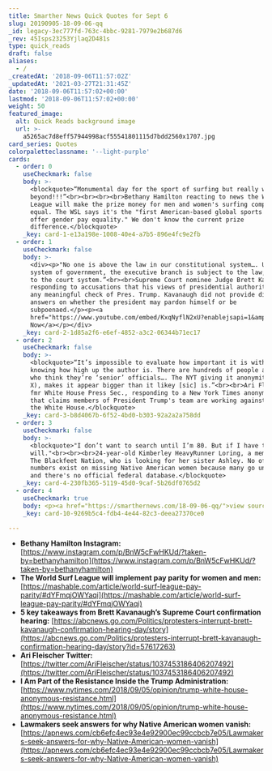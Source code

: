 ```yaml
---
title: Smarther News Quick Quotes for Sept 6
slug: 20190905-18-09-06-qq
_id: legacy-3ec777fd-763c-4bbc-9281-7979e2b687d6
_rev: 45Isps23253Yjlaq2D481s
type: quick_reads
draft: false
aliases:
  - /
_createdAt: '2018-09-06T11:57:02Z'
_updatedAt: '2021-03-27T21:31:45Z'
date: '2018-09-06T11:57:02+00:00'
lastmod: '2018-09-06T11:57:02+00:00'
weight: 50
featured_image:
  alt: Quick Reads background image
  url: >-
    a5265ac7d8eff57944998acf55541801115d7bdd2560x1707.jpg
card_series: Quotes
colorpaletteclassname: '--light-purple'
cards:
  - order: 0
    useCheckmark: false
    body: >-
      <blockquote>“Monumental day for the sport of surfing but really way
      beyond!!!”<br><br><br><br>Bethany Hamilton reacting to news the World Surf
      League will make the prize money for men and women's surfing competitions
      equal. The WSL says it's the "first American-based global sports league to
      offer gender pay equality." We don't know the current prize
      difference.</blockquote>
    _key: card-1-e13a198e-1008-40e4-a7b5-896e4fc9e2fb
  - order: 1
    useCheckmark: false
    body: >-
      <div><p>"No one is above the law in our constitutional system…. Under our
      system of government, the executive branch is subject to the law, subject
      to the court system.”<br><br>Supreme Court nominee Judge Brett Kavanaugh
      responding to accusations that his views of presidential authority prevent
      any meaningful check of Pres. Trump. Kavanaugh did not provide direct
      answers on whether the president may pardon himself or be
      subpoenaed.</p><p><a
      href="https://www.youtube.com/embed/KxqNyflN2xU?enablejsapi=1&amp;autoplay=1&amp;rel=0">Watch
      Now</a></p></div>
    _key: card-2-1d85a2f6-e6ef-4852-a3c2-06344b71ec17
  - order: 2
    useCheckmark: false
    body: >-
      <blockquote>“It’s impossible to evaluate how important it is without
      knowing how high up the author is. There are hundreds of people at the WH
      who think they’re ‘senior’ officials…. The NYT giving it anonymity (Mr.
      X), makes it appear bigger than it likey [sic] is.”<br><br>Ari Fleischer,
      fmr White House Press Sec., responding to a New York Times anonymous op-ed
      that claims members of President Trump's team are working against him in
      the White House.</blockquote>
    _key: card-3-b8d4067b-6f52-4bd0-b303-92a2a2a758dd
  - order: 3
    useCheckmark: false
    body: >-
      <blockquote>"I don’t want to search until I’m 80. But if I have to, I
      will."<br><br><br>24-year-old Kimberley HeavyRunner Loring, a member of
      The Blackfeet Nation, who is looking for her sister Ashley. No official
      numbers exist on missing Native American women because many go unreported
      and there's no official federal database.</blockquote>
    _key: card-4-230fb365-5119-45d0-9caf-5b26df0765d2
  - order: 4
    useCheckmark: true
    body: <p><a href="https://smarthernews.com/18-09-06-qq/">view sources</a></p>
    _key: card-10-9269b5c4-fdb4-4e44-82c3-deea27370ce0

---
```

* **Bethany Hamilton Instagram:**  
[https://www.instagram.com/p/BnW5cFwHKUd/?taken-by=bethanyhamilton](https://www.instagram.com/p/BnW5cFwHKUd/?taken-by=bethanyhamilton)
* **The World Surf League will implement pay parity for women and men:**  
[https://mashable.com/article/world-surf-league-pay-parity/#dYFmqjOWYaqi](https://mashable.com/article/world-surf-league-pay-parity/#dYFmqjOWYaqi)
* **5 key takeaways from Brett Kavanaugh’s Supreme Court confirmation hearing:** [https://abcnews.go.com/Politics/protesters-interrupt-brett-kavanaugh-confirmation-hearing-day/story](https://abcnews.go.com/Politics/protesters-interrupt-brett-kavanaugh-confirmation-hearing-day/story?id=57617263)
* **Ari Fleischer Twitter:**  
[https://twitter.com/AriFleischer/status/1037453186406207492](https://twitter.com/AriFleischer/status/1037453186406207492)
* **I Am Part of the Resistance Inside the Trump Administration:**  
[https://www.nytimes.com/2018/09/05/opinion/trump-white-house-anonymous-resistance.html](https://www.nytimes.com/2018/09/05/opinion/trump-white-house-anonymous-resistance.html)
* **Lawmakers seek answers for why Native American women vanish:** [https://apnews.com/cb6efc4ec93e4e92900ec99ccbcb7e05/Lawmakers-seek-answers-for-why-Native-American-women-vanish](https://apnews.com/cb6efc4ec93e4e92900ec99ccbcb7e05/Lawmakers-seek-answers-for-why-Native-American-women-vanish)